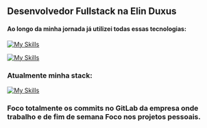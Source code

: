 ## Desenvolvedor Fullstack na Elin Duxus

#### Ao longo da minha jornada já utilizei todas essas tecnologias:

[![My Skills](https://skillicons.dev/icons?i=js,html,css,bootstrap,figma,git,idea,java,spring,laravel,mysql)](https://portfvue.vercel.app)

[![My Skills](https://skillicons.dev/icons?i=nuxtjs,php,postgres,postman,react,tailwind,ts,docker,vscode,vue,ubuntu)](https://portfvue.vercel.app)

### Atualmente minha stack:

[![My Skills](https://skillicons.dev/icons?i=java,spring,vue,postgres,gitlab,idea,vscode,ubuntu,docker)](https://portfvue.vercel.app)

### Foco totalmente os commits no GitLab da empresa onde trabalho e de fim de semana Foco nos projetos pessoais.
